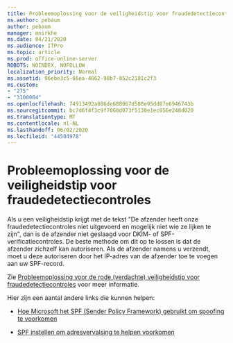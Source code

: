 ```yaml
---
title: Probleemoplossing voor de veiligheidstip voor fraudedetectiecontroles
ms.author: pebaum
author: pebaum
manager: mnirkhe
ms.date: 04/21/2020
ms.audience: ITPro
ms.topic: article
ms.prod: office-online-server
ROBOTS: NOINDEX, NOFOLLOW
localization_priority: Normal
ms.assetid: 96ebe3c5-66ea-4662-98b7-052c2181c2f3
ms.custom:
- "275"
- "3100004"
ms.openlocfilehash: 74913492a086de688067d588e95dd87e6946743b
ms.sourcegitcommit: bc7d6f4f3c9f7060d073f5130e1ec856e248d020
ms.translationtype: MT
ms.contentlocale: nl-NL
ms.lasthandoff: 06/02/2020
ms.locfileid: "44504978"
---
```

# <a name="troubleshooting-the-safety-tip-for-fraud-detection-checks"></a>Probleemoplossing voor de veiligheidstip voor fraudedetectiecontroles

Als u een veiligheidstip krijgt met de tekst "De afzender heeft onze fraudedetectiecontroles niet uitgevoerd en mogelijk niet wie ze lijken te zijn", dan is de afzender niet geslaagd voor DKIM- of SPF-verificatiecontroles. De beste methode om dit op te lossen is dat de afzender zichzelf kan autoriseren. Als de afzender namens u verzendt, moet u deze autoriseren door het IP-adres van de afzender toe te voegen aan uw SPF-record.
  
Zie [Probleemoplossing voor de rode (verdachte) veiligheidstip voor fraudedetectiecontroles](https://blogs.msdn.microsoft.com/tzink/2016/11/02/troubleshooting-the-red-suspicious-safety-tip-for-fraud-detection-checks/) voor meer informatie.
  
Hier zijn een aantal andere links die kunnen helpen:
  
- [Hoe Microsoft het SPF (Sender Policy Framework) gebruikt om spoofing te voorkomen](https://docs.microsoft.com/microsoft-365/security/office-365-security/how-office-365-uses-spf-to-prevent-spoofing)

- [SPF instellen om adresvervalsing te helpen voorkomen](https://docs.microsoft.com/microsoft-365/security/office-365-security/set-up-spf-in-office-365-to-help-prevent-spoofing)
